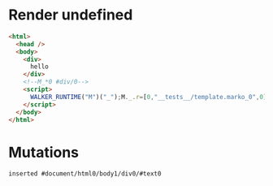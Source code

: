 # Render undefined
```html
<html>
  <head />
  <body>
    <div>
      hello
    </div>
    <!--M_*0 #div/0-->
    <script>
      WALKER_RUNTIME("M")("_");M._.r=[0,"__tests__/template.marko_0",0];M._.w()
    </script>
  </body>
</html>
```

# Mutations
```
inserted #document/html0/body1/div0/#text0
```